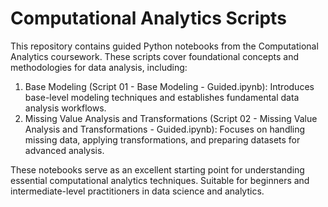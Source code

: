# Computational Analytics Scripts

This repository contains guided Python notebooks from the Computational Analytics coursework. These scripts cover foundational concepts and methodologies for data analysis, including:

1. Base Modeling (Script 01 - Base Modeling - Guided.ipynb):
Introduces base-level modeling techniques and establishes fundamental data analysis workflows.
2. Missing Value Analysis and Transformations (Script 02 - Missing Value Analysis and Transformations - Guided.ipynb):
Focuses on handling missing data, applying transformations, and preparing datasets for advanced analysis.

These notebooks serve as an excellent starting point for understanding essential computational analytics techniques. Suitable for beginners and intermediate-level practitioners in data science and analytics.

